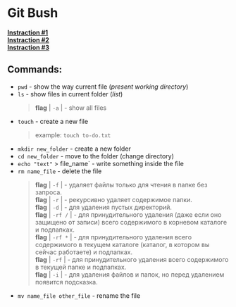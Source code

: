 # Git Bush
[**Instraction #1**](https://www.atlassian.com/ru/git/tutorials/git-bash)\
[**Instraction #2**](https://habr.com/ru/company/ruvds/blog/445270/)\
[**Instraction #3**](https://tproger.ru/translations/bash-cheatsheet/)
## Commands:
* `pwd` - show the way current file (_present working directory_)
* `ls` - show files in current folder (_list_)
    >**flag** | `-a` | - show all files
* `touch` - create a new file
    > example: `touch to-do.txt`
* `mkdir new_folder` - create a new folder
* `cd new_folder` - move to the folder (change directory)
* `echo "text"` > file_name` - write something inside the file
* `rm name_file` - delete the file
    >**flag** | `-f` | - удаляет файлы только для чтения в папке без запроса.\
**flag** | `-r` | - рекурсивно удаляет содержимое папки.\
**flag** | `-d` | - для удаления пустых директорий.\
**flag** | `-rf /` | - для принудительного удаления (даже если оно защищено от записи) всего содержимого в корневом каталоге и подпапках.\
**flag** | `-rf *` | - для принудительного удаления всего содержимого в текущем каталоге (каталог, в котором вы сейчас работаете) и подпапках.\
**flag** | `-rf` | - для принудительного удаления всего содержимого в текущей папке и подпапках.\
**flag** | `-i` | - для удаления файлов и папок, но перед удалением появится подсказка.
* `mv name_file other_file` - rename the file